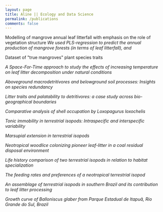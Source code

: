 ```yaml
---
layout: page
title: Aline || Ecology and Data Science
permalink: /publications
comments: false
---
```


<div class="row justify-content-between">
<div class="col-md-8 pr-5">

<p>
Modelling of mangrove annual leaf litterfall with emphasis on the role of vegetation structure
<i>We used PLS-regression to predict the annual production of mangrove forests (in terms of leaf litterfall), and </i>

Dataset of "true mangroves" plant species traits
<i>

A Space-For-Time approach to study the effects of increasing temperature on leaf litter decomposition under natural conditions


Aboveground macrodetritivores and belowground soil processes: Insights on species redundancy

Litter traits and palatability to detritivores: a case study across bio-geographical boundaries

Comparative analysis of shell occupation by Loxopagurus loxochelis

Tonic immobility in terrestrial isopods: Intraspecific and interspecific variability

Marsupial extension in terrestrial isopods

Neotropical woodlice colonizing pioneer leaf-litter in a coal residual disposal environment

Life history comparison of two terrestrial isopods in relation to habitat specialization

The feeding rates and preferences of a neotropical terrestrial isopod

An assemblage of terrestrial isopods in southern Brazil and its contribution to leaf litter processing

Growth curve of Balloniscus glaber from Parque Estadual de Itapuã, Rio Grande do Sul, Brazil



</p>


</div>


</div>
